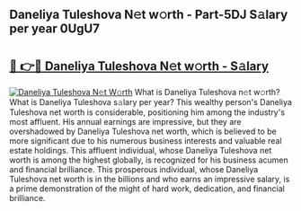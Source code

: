 ## Daneliya Tuleshova N𝚎t w𝚘rth - Part-5DJ S𝚊lary per year 0UgU7

# <h2><a href="http://gc2nylm.nevu.top/?p=Daneliya+Tuleshova">🔗 👉🔴 Daneliya Tuleshova N𝚎t w𝚘rth - S𝚊lary</a></h2>

[![Daneliya Tuleshova N𝚎t W𝚘rth](https://i.imgur.com/Oavwk0R.jpeg)](http://gc2nylm.nevu.top/?p=Daneliya+Tuleshova)
What is Daneliya Tuleshova n𝚎t w𝚘rth? What is Daneliya Tuleshova s𝚊lary per year?
This wealthy person's Daneliya Tuleshova net worth is considerable, positioning him among the industry's most affluent. His annual earnings are impressive, but they are overshadowed by Daneliya Tuleshova net worth, which is believed to be more significant due to his numerous business interests and valuable real estate holdings. This affluent individual, whose Daneliya Tuleshova net worth is among the highest globally, is recognized for his business acumen and financial brilliance. This prosperous individual, whose Daneliya Tuleshova net worth is in the billions and who earns an impressive salary, is a prime demonstration of the might of hard work, dedication, and financial brilliance.
